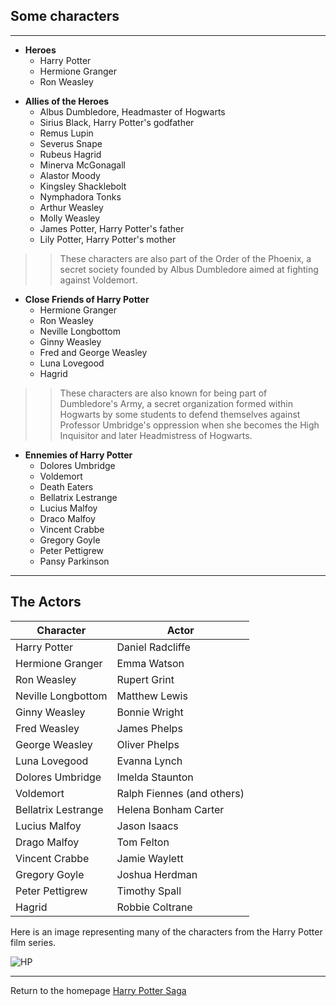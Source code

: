## Some characters
>
- - - - 
>
* **Heroes**
  * Harry Potter
  * Hermione Granger
  * Ron Weasley
>
* **Allies of the Heroes**
  * Albus Dumbledore, Headmaster of Hogwarts
  * Sirius Black, Harry Potter's godfather
  * Remus Lupin
  * Severus Snape
  * Rubeus Hagrid
  * Minerva McGonagall
  * Alastor Moody
  * Kingsley Shacklebolt
  * Nymphadora Tonks
  * Arthur Weasley
  * Molly Weasley
  * James Potter, Harry Potter's father
  * Lily Potter, Harry Potter's mother
>
>> These characters are also part of the Order of the Phoenix, a secret society founded by Albus Dumbledore aimed at fighting against Voldemort.
>
* **Close Friends of Harry Potter**
  * Hermione Granger
  * Ron Weasley
  * Neville Longbottom
  * Ginny Weasley
  * Fred and George Weasley
  * Luna Lovegood
  * Hagrid
>
>> These characters are also known for being part of Dumbledore's Army, a secret organization formed within Hogwarts by some students to defend themselves against Professor Umbridge's oppression when she becomes the High Inquisitor and later Headmistress of Hogwarts.
>
* **Ennemies of Harry Potter**
  * Dolores Umbridge
  * Voldemort
  * Death Eaters
  * Bellatrix Lestrange
  * Lucius Malfoy
  * Draco Malfoy
  * Vincent Crabbe
  * Gregory Goyle
  * Peter Pettigrew
  * Pansy Parkinson
>
- - - - 
>
## The Actors 
>
>
Character | Actor
------------- | -------------
Harry Potter  | Daniel Radcliffe
Hermione Granger | Emma Watson 
Ron Weasley | Rupert Grint 
Neville Longbottom | Matthew Lewis 
Ginny Weasley | Bonnie Wright 
Fred Weasley | James Phelps
George Weasley | Oliver Phelps 
Luna Lovegood | Evanna Lynch 
Dolores Umbridge | Imelda Staunton
Voldemort | Ralph Fiennes (and others)
Bellatrix Lestrange | Helena Bonham Carter
Lucius Malfoy | Jason Isaacs
Drago Malfoy | Tom Felton 
Vincent Crabbe | Jamie Waylett
Gregory Goyle | Joshua Herdman
Peter Pettigrew | Timothy Spall
Hagrid | Robbie Coltrane 
> > >
Here is an image representing many of the characters from the Harry Potter film series.
> > >
![HP](https://user-images.githubusercontent.com/144808157/273629936-469350c3-972b-4c80-895c-2009cbdd8053.jpeg)
>
>
***
>
Return to the homepage [Harry Potter Saga](indexen.md)
 
